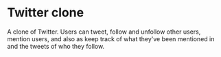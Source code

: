 Twitter clone
===

A clone of Twitter. Users can tweet, follow and unfollow other users, mention users, and also as keep track of what they've been mentioned in and the tweets of who they follow.


